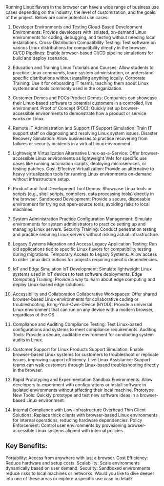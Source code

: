 Running Linux flavors in the browser can have a wide range of business use cases depending on the industry, the level of customization, and the goals of the project. Below are some potential use cases:

1. Developer Environments and Testing
Cloud-Based Development Environments: Provide developers with isolated, on-demand Linux environments for coding, debugging, and testing without needing local installations.
Cross-Distribution Compatibility Testing: Test software on various Linux distributions for compatibility directly in the browser.
CI/CD Pipelines: Enable browser-based CI/CD pipeline simulations for build and deploy scenarios.

2. Education and Training
Linux Tutorials and Courses: Allow students to practice Linux commands, learn system administration, or understand specific distributions without installing anything locally.
Corporate Training: Use it for onboarding IT teams, teaching them about Linux systems and tools commonly used in the organization.

3. Customer Demos and POCs
Product Demos: Companies can showcase their Linux-based software to potential customers in a controlled, live environment.
Proof of Concept (POC): Quickly set up browser-accessible environments to demonstrate how a product or service works on Linux.

4. Remote IT Administration and Support
IT Support Simulation: Train IT support staff on diagnosing and resolving Linux system issues.
Disaster Recovery Simulation: Allow businesses to practice recovering from failures or security incidents in a virtual Linux environment.

5. Lightweight Virtualization Alternative
Linux-as-a-Service: Offer browser-accessible Linux environments as lightweight VMs for specific use cases like running automation scripts, deploying microservices, or testing patches.
Cost-Effective Virtualization: Provide an alternative to heavy virtualization tools for running Linux environments on-demand without infrastructure setup.

6. Product and Tool Development
Tool Demos: Showcase Linux tools or scripts (e.g., shell scripts, compilers, data processing tools) directly in the browser.
Sandboxed Development: Provide a secure, disposable environment for trying out open-source tools, avoiding risks to local machines.

7. System Administration Practice
Configuration Management: Simulate environments for system administrators to practice setting up and managing Linux servers.
Security Training: Conduct penetration testing and practice securing Linux servers without risking actual infrastructure.

8. Legacy Systems Migration and Access
Legacy Application Testing: Run old applications tied to specific Linux flavors for compatibility testing during migrations.
Temporary Access to Legacy Systems: Allow access to older Linux distributions for projects requiring specific dependencies.

9. IoT and Edge Simulation
IoT Development: Simulate lightweight Linux systems used in IoT devices to test software deployments.
Edge Computing Training: Provide a way to learn about edge computing and deploy Linux-based edge solutions.

10. Accessibility and Collaboration
Collaborative Workspaces: Offer shared browser-based Linux environments for collaborative coding or troubleshooting.
Bring-Your-Own-Device (BYOD): Provide a universal Linux environment that can run on any device with a modern browser, regardless of the OS.

11. Compliance and Auditing
Compliance Testing: Test Linux-based configurations and systems to meet compliance requirements.
Auditing Tools: Provide a secure, auditable environment for conducting system audits in Linux.

12. Customer Support for Linux Products
Support Simulation: Enable browser-based Linux systems for customers to troubleshoot or replicate issues, improving support efficiency.
Live Linux Assistance: Support teams can walk customers through Linux-based troubleshooting directly in the browser.

13. Rapid Prototyping and Experimentation
Sandbox Environments: Allow developers to experiment with configurations or install software in isolated environments without affecting their local machine.
Prototype New Tools: Quickly prototype and test new software ideas in a browser-based Linux environment.

14. Internal Compliance with Low-Infrastructure Overhead
Thin Client Solutions: Replace thick clients with browser-based Linux environments for internal operations, reducing hardware dependencies.
Policy Enforcement: Control user environments by provisioning browser-accessible Linux systems aligned with internal policies.


Key Benefits:
-------------
Portability: Access from anywhere with just a browser.
Cost Efficiency: Reduce hardware and setup costs.
Scalability: Scale environments dynamically based on user demand.
Security: Sandboxed environments reduce risks to local machines or networks.
Would you like to dive deeper into one of these areas or explore a specific use case in detail?